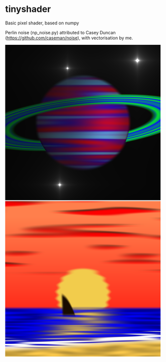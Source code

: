 # tinyshader
Basic pixel shader, based on numpy

Perlin noise (np_noise.py) attributed to Casey Duncan (https://github.com/caseman/noise), with vectorisation by me.


![Planet](https://raw.githubusercontent.com/randompirate/tinyshader/master/render_planet.png "Planet")
![Sunset](https://raw.githubusercontent.com/randompirate/tinyshader/master/render_sunset.png "Sunset")
